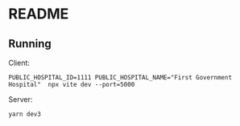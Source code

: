 # README
## Running

Client:
```
PUBLIC_HOSPITAL_ID=1111 PUBLIC_HOSPITAL_NAME="First Government Hospital"  npx vite dev --port=5000
```
Server:
```
yarn dev3
```